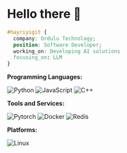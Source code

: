 # Hello there 👋

```css
#hayriyigit {
  company: Ordulu Technology;
  position: Software Developer; 
  working_on: Developing AI solutions
  focusing_on: LLM
}
```

**Programming Languages:**

![Python](https://img.shields.io/badge/Code-Python-informational?style=flat&logo=python&logoColor=white&color=6aa6f8)
![JavaScript](https://img.shields.io/badge/Code-Javascript-informational?style=flat&logo=javascript&logoColor=white&color=6aa6f8)
![C++](https://img.shields.io/badge/Code-C++-informational?style=flat&logo=cplusplus&logoColor=white&color=6aa6f8)


**Tools and Services:**

![Pytorch](https://img.shields.io/badge/Tools-Pytorch-informational?style=flat&logo=pytorch&logoColor=white&color=6aa6f8)
![Docker](https://img.shields.io/badge/Tools-Docker-informational?style=flat&logo=docker&logoColor=white&color=6aa6f8)
![Redis](https://img.shields.io/badge/Tools-Redis-informational?style=flat&logo=redis&logoColor=white&color=6aa6f8)

**Platforms:**

![Linux](https://img.shields.io/badge/Platforms-Linux-informational?style=flat&logo=linux&logoColor=white&color=6aa6f8)
